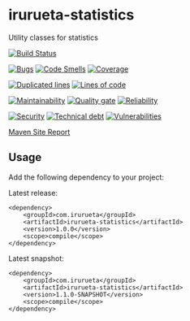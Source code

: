 # irurueta-statistics
Utility classes for statistics

[![Build Status](https://travis-ci.com/albertoirurueta/irurueta-statistics.svg?branch=master)](https://travis-ci.com/albertoirurueta/irurueta-statistics)


[![Bugs](https://sonarcloud.io/api/project_badges/measure?project=albertoirurueta_irurueta-statistics&metric=bugs)](https://sonarcloud.io/dashboard?id=albertoirurueta_irurueta-statistics)
[![Code Smells](https://sonarcloud.io/api/project_badges/measure?project=albertoirurueta_irurueta-statistics&metric=code_smells)](https://sonarcloud.io/dashboard?id=albertoirurueta_irurueta-statistics)
[![Coverage](https://sonarcloud.io/api/project_badges/measure?project=albertoirurueta_irurueta-statistics&metric=coverage)](https://sonarcloud.io/dashboard?id=albertoirurueta_irurueta-statistics)

[![Duplicated lines](https://sonarcloud.io/api/project_badges/measure?project=albertoirurueta_irurueta-statistics&metric=duplicated_lines_density)](https://sonarcloud.io/dashboard?id=albertoirurueta_irurueta-statistics)
[![Lines of code](https://sonarcloud.io/api/project_badges/measure?project=albertoirurueta_irurueta-statistics&metric=ncloc)](https://sonarcloud.io/dashboard?id=albertoirurueta_irurueta-statistics)

[![Maintainability](https://sonarcloud.io/api/project_badges/measure?project=albertoirurueta_irurueta-statistics&metric=sqale_rating)](https://sonarcloud.io/dashboard?id=albertoirurueta_irurueta-statistics)
[![Quality gate](https://sonarcloud.io/api/project_badges/measure?project=albertoirurueta_irurueta-statistics&metric=alert_status)](https://sonarcloud.io/dashboard?id=albertoirurueta_irurueta-statistics)
[![Reliability](https://sonarcloud.io/api/project_badges/measure?project=albertoirurueta_irurueta-statistics&metric=reliability_rating)](https://sonarcloud.io/dashboard?id=albertoirurueta_irurueta-statistics)

[![Security](https://sonarcloud.io/api/project_badges/measure?project=albertoirurueta_irurueta-statistics&metric=security_rating)](https://sonarcloud.io/dashboard?id=albertoirurueta_irurueta-statistics)
[![Technical debt](https://sonarcloud.io/api/project_badges/measure?project=albertoirurueta_irurueta-statistics&metric=sqale_index)](https://sonarcloud.io/dashboard?id=albertoirurueta_irurueta-statistics)
[![Vulnerabilities](https://sonarcloud.io/api/project_badges/measure?project=albertoirurueta_irurueta-statistics&metric=vulnerabilities)](https://sonarcloud.io/dashboard?id=albertoirurueta_irurueta-statistics)

[Maven Site Report](http://albertoirurueta.github.io/irurueta-statistics)

## Usage

Add the following dependency to your project:

Latest release:
```
<dependency>
    <groupId>com.irurueta</groupId>
    <artifactId>irurueta-statistics</artifactId>
    <version>1.0.0</version>
    <scope>compile</scope>
</dependency>
```

Latest snapshot:
```
<dependency>
    <groupId>com.irurueta</groupId>
    <artifactId>irurueta-statistics</artifactId>
    <version>1.1.0-SNAPSHOT</version>
    <scope>compile</scope>
</dependency>
```

